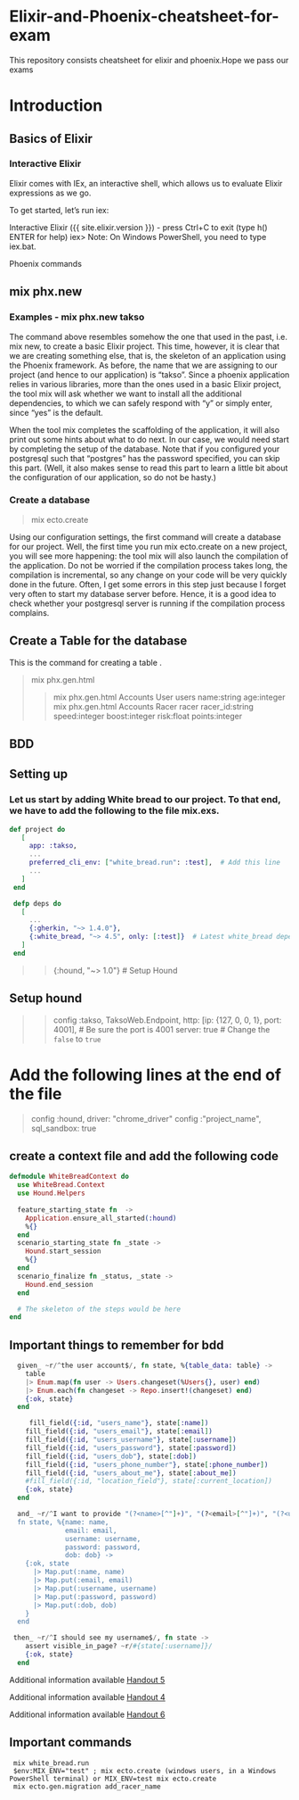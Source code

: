 # Elixir-and-Phoenix-cheatsheet-for-exam
This repository consists cheatsheet for elixir and phoenix.Hope we pass our exams

# Introduction

## Basics of Elixir

### Interactive Elixir
Elixir comes with IEx, an interactive shell, which allows us to evaluate Elixir expressions as we go.

To get started, let’s run iex:

  Interactive Elixir ({{ site.elixir.version }}) - press Ctrl+C to exit (type h() ENTER for help) 
      iex>
Note: On Windows PowerShell, you need to type iex.bat.


Phoenix commands

## mix phx.new 

### Examples - mix phx.new takso 

The command above resembles somehow the one that used in the past, i.e. mix new, to create a basic Elixir project. This time, however, it is clear that we are creating something else, that is, the skeleton of an application using the Phoenix framework. As before, the name that we are assigning to our project (and hence to our application) is “takso”. Since a phoenix application relies in various libraries, more than the ones used in a basic Elixir project, the tool mix will ask whether we want to install all the additional dependencies, to which we can safely respond with “y” or simply enter, since “yes” is the default.

When the tool mix completes the scaffolding of the application, it will also print out some hints about what to do next. In our case, we would need start by completing the setup of the database. Note that if you configured your postgresql such that “postgres” has the password specified, you can skip this part. (Well, it also makes sense to read this part to learn a little bit about the configuration of our application, so do not be hasty.)

### Create a database
> mix ecto.create

Using our configuration settings, the first command will create a database for our project. Well, the first time you run mix ecto.create on a new project, you will see more happening: the tool mix will also launch the compilation of the application. Do not be worried if the compilation process takes long, the compilation is incremental, so any change on your code will be very quickly done in the future. Often, I get some errors in this step just because I forget very often to start my database server before. Hence, it is a good idea to check whether your postgresql server is running if the compilation process complains.

## Create a Table for the database
This is the command for creating a table .
> mix phx.gen.html
>> mix phx.gen.html Accounts User users name:string age:integer
>> mix phx.gen.html Accounts Racer racer racer_id:string speed:integer boost:integer risk:float points:integer





## BDD

## Setting up

### Let us start by adding White bread to our project. To that end, we have to add the following to the file mix.exs.

 ``` elixir
 def project do
    [
      app: :takso,
      ...
      preferred_cli_env: ["white_bread.run": :test],  # Add this line
      ...
    ]
  end

  defp deps do
    [
      ...
      {:gherkin, "~> 1.4.0"},  
      {:white_bread, "~> 4.5", only: [:test]}  # Latest white_bread dependency
    ]
  end
```
>> {:hound, "~> 1.0"} # Setup Hound
## Setup hound 
>> config :takso, TaksoWeb.Endpoint,
  http: [ip: {127, 0, 0, 1}, port: 4001],  # Be sure the port is 4001
  server: true  # Change the `false` to `true`

# Add the following lines at the end of the file
> config :hound, driver: "chrome_driver"
> config :"project_name", sql_sandbox: true 

## create a context file and add the following code
```elixir
defmodule WhiteBreadContext do
  use WhiteBread.Context
  use Hound.Helpers
  
  feature_starting_state fn  ->
    Application.ensure_all_started(:hound)
    %{}
  end
  scenario_starting_state fn _state ->
    Hound.start_session
    %{}
  end
  scenario_finalize fn _status, _state -> 
    Hound.end_session
  end

  # The skeleton of the steps would be here
end
```
## Important things to remember for bdd
```elixir
  given_ ~r/^the user account$/, fn state, %{table_data: table} ->
    table
    |> Enum.map(fn user -> Users.changeset(%Users{}, user) end)
    |> Enum.each(fn changeset -> Repo.insert!(changeset) end)
    {:ok, state}
  end
 ```

```elixir 
     fill_field({:id, "users_name"}, state[:name])
    fill_field({:id, "users_email"}, state[:email])
    fill_field({:id, "users_username"}, state[:username])
    fill_field({:id, "users_password"}, state[:password])
    fill_field({:id, "users_dob"}, state[:dob])
    fill_field({:id, "users_phone_number"}, state[:phone_number])
    fill_field({:id, "users_about_me"}, state[:about_me])
    #fill_field({:id, "location_field"}, state[:current_location])
    {:ok, state}
  end 
```
```elixir
  and_ ~r/^I want to provide "(?<name>[^"]+)", "(?<email>[^"]+)", "(?<username>[^"]+)", "(?<password>[^"]+)", "(?<dob>[^"]+)"$/,
  fn state, %{name: name,
              email: email,
              username: username,
              password: password,
              dob: dob} ->
    {:ok, state
      |> Map.put(:name, name)
      |> Map.put(:email, email)
      |> Map.put(:username, username)
      |> Map.put(:password, password)
      |> Map.put(:dob, dob)
    }
  end
```
``` elixir
 then_ ~r/^I should see my username$/, fn state ->
    assert visible_in_page? ~r/#{state[:username]}/
    {:ok, state}
  end
  ```
Additional information available  [Handout 5](https://orlenyslp.gitlab.io/ASD/notes/lecture6/)

Additional information available  [Handout 4](https://orlenyslp.gitlab.io/ASD/notes/lecture5/)

Additional information available  [Handout 6](https://orlenyslp.gitlab.io/ASD/notes/lecture7/)


## Important commands
~~~
 mix white_bread.run
 $env:MIX_ENV="test" ; mix ecto.create (windows users, in a Windows PowerShell terminal) or MIX_ENV=test mix ecto.create
 mix ecto.gen.migration add_racer_name
~~~

